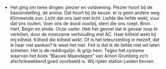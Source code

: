 - Het ging om twee dingen: plezier en voldoening. Plezier hoort bij de basisinstelling, de anima. Dat hoort bij de keuze: er is geen andere weg. Klimmende zon. Licht dat ons laat met licht. Liefde die liefde wekt, vuur dat ons loutert. Voer ons de dood voorbij, stem die ons roept. Bron. Hart. Begin en einde. Onze vader. Heb het gevoel dat ik gevaar loop te verkillen, door de moeizame verhouding met AC. Haar kilheid wekt bij mij kilheid. Kilheid die kilheid wekt. Of is het teleurstelling in mezelf, dat ik haar niet aankan? Ik weet het niet. Feit is dat ik de liefde niet wil laten schieten. Het is de reddingslijn. Ik grijp hem. Tegen het cynisme waarvan het boek “Blauwe Maandagen” van Arnon Grunberg zo’n afschrikwekkend goed voorbeeld is. Wij rijden station Leiden binnen.
